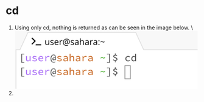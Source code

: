 # cd
1. Using only cd, nothing is returned as can be seen in the image below. \ ![Image](https://raw.githubusercontent.com/aerin-c/cse15l-lab-reports/main/Screenshot%202023-10-02%20at%2011.17.57.png)
2. 
